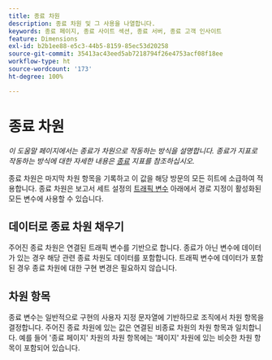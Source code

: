 ```yaml
---
title: 종료 차원
description: 종료 차원 및 그 사용을 나열합니다.
keywords: 종료 페이지, 종료 사이트 섹션, 종료 서버, 종료 고객 인사이트
feature: Dimensions
exl-id: b2b1ee88-e5c3-44b5-8159-85ec53d20258
source-git-commit: 35413ac43eed5ab7218794f26e4753acf08f18ee
workflow-type: ht
source-wordcount: '173'
ht-degree: 100%

---
```


# 종료 차원

*이 도움말 페이지에서는 종료가 차원으로 작동하는 방식을 설명합니다. 종료가 지표로 작동하는 방식에 대한 자세한 내용은 [종료](../metrics/exits.md) 지표를 참조하십시오.*

종료 차원은 마지막 차원 항목을 기록하고 이 값을 해당 방문의 모든 히트에 소급하여 적용합니다. 종료 차원은 보고서 세트 설정의 [트래픽 변수](/help/admin/admin/c-traffic-variables/traffic-var.md) 아래에서 경로 지정이 활성화된 모든 변수에 사용할 수 있습니다.

## 데이터로 종료 차원 채우기

주어진 종료 차원은 연결된 트래픽 변수를 기반으로 합니다. 종료가 아닌 변수에 데이터가 있는 경우 해당 관련 종료 차원도 데이터를 포함합니다. 트래픽 변수에 데이터가 포함된 경우 종료 차원에 대한 구현 변경은 필요하지 않습니다.

## 차원 항목

종료 변수는 일반적으로 구현의 사용자 지정 문자열에 기반하므로 조직에서 차원 항목을 결정합니다. 주어진 종료 차원에 있는 값은 연결된 비종료 차원의 차원 항목과 일치합니다. 예를 들어 &#39;종료 페이지&#39; 차원의 차원 항목에는 &#39;페이지&#39; 차원에 있는 비슷한 차원 항목이 포함되어 있습니다.
